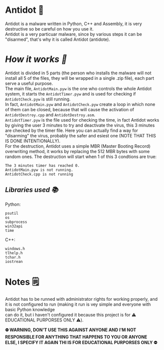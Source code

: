 # **Antidot 💉**
Antidot is a malware written in Python, C++ and Assembly, it is very destructive so be careful on how you use it.</br>
Antidot is a very particuar malware, since by various steps it can be "disarmed", that's why it is called Antidot (antidote).

# ***How it works 📄***
Antidot is divided in 5 parts (the person who installs the malware will not install all 5 of the files, they will be wrapped in a single .zip file), each part serve a useful purpose.</br>
The main file, ``AntidotMain.pyw`` is the one who controls the whole Antidot system, it starts the ``AntidotTimer.pyw`` and is used for checking if ``AntidotCheck.pyw`` is still running.</br>
In fact, ``AntidotMain.pyw`` and ``AntidotCheck.pyw`` create a loop in which none of them can be closed, because that will cause the activation of ``AntidotDestroy.cpp`` and ``AntidotDestroy.asm``.</br>
``AntidotTimer.pyw`` is the file used for checking the time, in fact Antidot works by giving the user 3 minutes to try and deactivate the virus, this 3 minutes are checked by the timer file. Here you can actually find a way for "disarming" the virus, probably the safer and esiest one (NOTE THAT THIS IS DONE INTENTIONALLY).</br>
For the destruction, Antidot uses a simple MBR (Master Booting Record) overwriting method, it works by replacing the 512 MBR bytes with some random ones. The destruction will start when 1 of this 3 condtions are true:
```
The 3 minutes timer has reached 0.
AntidotMain.pyw is not running.
AntidotCheck.cpp is not running
```

## ***Libraries used 📚***
Python:
```
psutil
os
subprocess
win32api
time
```
C++:
```
windows.h
tlhelp.h
tchar.h
iostrean
```

# **Notes 🗒️**
Antidot has to be runned with administrator rights for working properly, and it is not configured to run (making it run is vey simple and everyone with basic Python knowledge </br>
can do it, but i haven't configured it because this project is for ⚠️ EDUCATIONAL PURPORSES ONLY ⚠️).

**⛔ WARNING, DON'T USE THIS AGAINST ANYONE AND I'M NOT RESPONSIBLE FOR ANYTHING THAT HAPPENS TO YOU OR ANYONE ELSE, I SPECIFY IT AGAIN THI IS FOR EDUCATIONAL PURPORSES ONLY ⛔**
